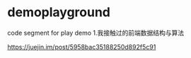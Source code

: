 # demoplayground
code segment for play demo
1.我接触过的前端数据结构与算法

https://juejin.im/post/5958bac35188250d892f5c91
